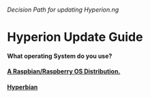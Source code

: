 ###### Decision Path for updating Hyperion.ng

# Hyperion Update Guide


**What operating System do you use?**

#### [A Raspbian/Raspberry OS Distribution.](/txt/raspbian.md#raspbian)

#### [Hyperbian](/txt/hyperbian.md#pick-your-system) 


